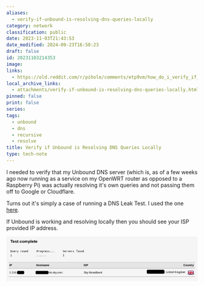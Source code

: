 ```yaml
---
aliases:
  - verify-if-unbound-is-resolving-dns-queries-locally
category: network
classification: public
date: 2023-11-03T21:43:53
date_modified: 2024-09-23T16:50:23
draft: false
id: 20231103214353
image: 
links:
  - https://old.reddit.com/r/pihole/comments/etp9vm/how_do_i_verify_if_unbound_is_working/
local_archive_links:
  - attachments/verify-if-unbound-is-resolving-dns-queries-locally.html
pinned: false
print: false
series: 
tags:
  - unbound
  - dns
  - recursive
  - resolve
title: Verify if Unbound is Resolving DNS Queries Locally
type: tech-note
---
```


I needed to verify that my Unbound DNS server (which is, as of a few weeks ago now running as a service on my OpenWRT router as opposed to a Raspberry Pi) was actually resolving it's own queries and not passing them off to Google or Cloudflare. 

Turns out it's simply a case of running a DNS Leak Test. I used the one [here](https://dnsleaktest.com).

If Unbound is working and resolving locally then you should see your ISP provided IP address.

![](attachments/verify-if-unbound-is-resolving-dns-queries-locally_1.png)
